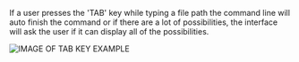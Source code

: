 If a user presses the 'TAB' key while typing a file path the command line will auto finish the command or if there are a lot of possibilities, the interface will ask the user if it can display all of the possibilities. 

![IMAGE OF TAB KEY EXAMPLE](https://www.howtogeek.com/wp-content/uploads/2014/08/linux-bash-tab-completion-for-command.png)
